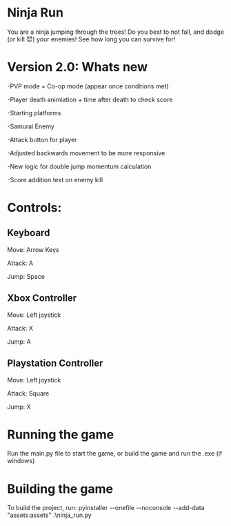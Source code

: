 # Ninja Run
You are a ninja jumping through the trees! Do you best to not fall, and dodge (or kill 😈) your enemies! See how long you can survive for!

# Version 2.0: Whats new
-PVP mode + Co-op mode (appear once conditions met)

-Player death animiation + time after death to check score

-Starting platforms

-Samurai Enemy 

-Attack button for player

-Adjusted backwards movement to be more responsive

-New logic for double jump momentum calculation 

-Score addition text on enemy kill

# Controls:
## Keyboard
Move: Arrow Keys

Attack: A

Jump: Space

## Xbox Controller 
Move: Left joystick

Attack: X 

Jump: A

## Playstation Controller 
Move: Left joystick

Attack: Square 

Jump: X

# Running the game
Run the main.py file to start the game, or build the game and run the .exe (if windows)

# Building the game 
To build the project, run: pyinstaller --onefile --noconsole --add-data "assets:assets" .\ninja_run.py
